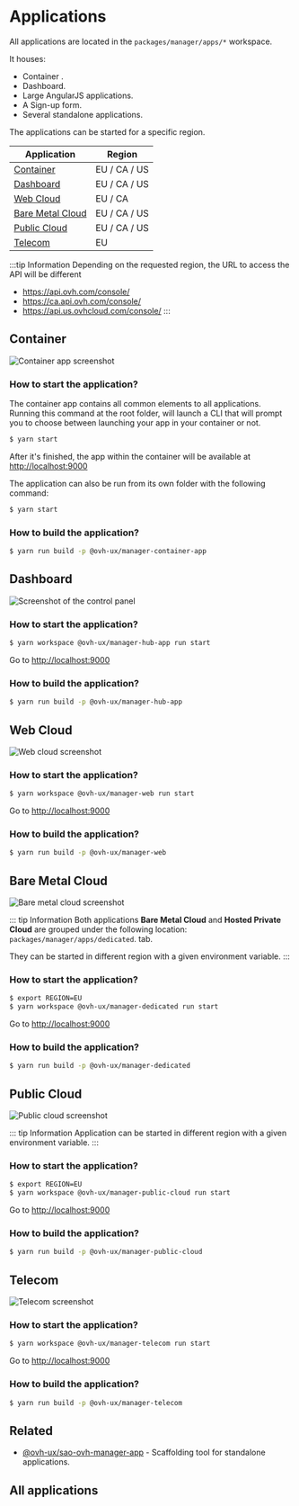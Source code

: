 # Applications

All applications are located in the `packages/manager/apps/*` workspace.

It houses:

- Container <Badge text="New"/>.
- Dashboard.
- Large AngularJS applications.
- A Sign-up form.
- Several standalone applications.

The applications can be started for a specific region.

| Application                           | Region       |
| ------------------------------------- | ------------ |
| [Container](#container)               | EU / CA / US |
| [Dashboard](#dashboard)               | EU / CA / US |
| [Web Cloud](#web-cloud)               | EU / CA      |
| [Bare Metal Cloud](#bare-metal-cloud) | EU / CA / US |
| [Public Cloud](#public-cloud)         | EU / CA / US |
| [Telecom](#telecom)                   | EU           |

:::tip Information
Depending on the requested region, the URL to access the API will be different
- <https://api.ovh.com/console/>
- <https://ca.api.ovh.com/console/>
- <https://api.us.ovhcloud.com/console/>
:::

## Container

![Container app screenshot](/manager/assets/img/container.png)

### How to start the application?

The container app contains all common elements to all applications.
Running this command at the root folder, will launch a CLI that will prompt you to choose between launching your app in your container or not.

```sh
$ yarn start
```

After it's finished, the app within the container will be available at <http://localhost:9000>

The application can also be run from its own folder with the following command:

```sh
$ yarn start
```

### How to build the application?

```sh
$ yarn run build -p @ovh-ux/manager-container-app
```

## Dashboard

![Screenshot of the control panel](/manager/assets/img/control-panel.jpg)

### How to start the application?

```sh
$ yarn workspace @ovh-ux/manager-hub-app run start
```

Go to <http://localhost:9000>

### How to build the application?

```sh
$ yarn run build -p @ovh-ux/manager-hub-app
```

## Web Cloud

![Web cloud screenshot](/manager/assets/img/control-panel-web.jpg)

### How to start the application?

```sh
$ yarn workspace @ovh-ux/manager-web run start
```

Go to <http://localhost:9000>

### How to build the application?

```sh
$ yarn run build -p @ovh-ux/manager-web
```

## Bare Metal Cloud

![Bare metal cloud screenshot](/manager/assets/img/control-panel-bare-metal-cloud.jpg)

::: tip Information
Both applications **Bare Metal Cloud** and **Hosted Private Cloud** are grouped under the following location: `packages/manager/apps/dedicated`.
tab.

They can be started in different region with a given environment variable.
:::

### How to start the application?

```sh
$ export REGION=EU
$ yarn workspace @ovh-ux/manager-dedicated run start
```

Go to <http://localhost:9000>

### How to build the application?

```sh
$ yarn run build -p @ovh-ux/manager-dedicated
```

## Public Cloud

![Public cloud screenshot](/manager/assets/img/control-panel-public-cloud.jpg)

::: tip Information
Application can be started in different region with a given environment variable.
:::

### How to start the application?

```sh
$ export REGION=EU
$ yarn workspace @ovh-ux/manager-public-cloud run start
```

Go to <http://localhost:9000>

### How to build the application?

```sh
$ yarn run build -p @ovh-ux/manager-public-cloud
```

## Telecom

![Telecom screenshot](/manager/assets/img/control-panel-telecom.jpg)

### How to start the application?

```sh
$ yarn workspace @ovh-ux/manager-telecom run start
```

Go to <http://localhost:9000>

### How to build the application?

```sh
$ yarn run build -p @ovh-ux/manager-telecom
```

## Related

- [@ovh-ux/sao-ovh-manager-app](https://github.com/ovh/manager/blob/develop/packages/manager/tools/sao-ovh-manager-app/README.md) - Scaffolding tool for standalone applications.

## All applications

<ListPackages type="apps"/>

